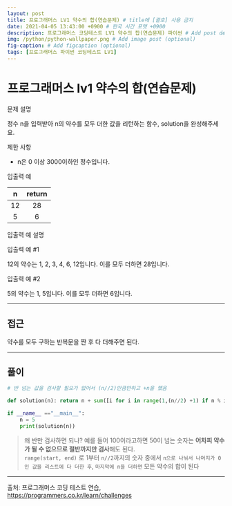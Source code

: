 ```yaml
---
layout: post
title: 프로그래머스 LV1 약수의 합(연습문제) # title에 [괄호] 사용 금지
date: 2021-04-05 13:43:00 +0900 # 한국 시간 포맷 +0900
description: 프로그래머스 코딩테스트 LV1 약수의 합(연습문제) 파이썬 # Add post description (optional)
img: /python/python-wallpaper.png # Add image post (optional)
fig-caption: # Add figcaption (optional)
tags: [프로그래머스 파이썬 코딩테스트 LV1]
---
```


# 프로그래머스 lv1 약수의 합(연습문제)

문제 설명<br>

정수 n을 입력받아 n의 약수를 모두 더한 값을 리턴하는 함수, solution을 완성해주세요.<br>

제한 사항<br>

* n은 0 이상 3000이하인 정수입니다.<br>

입출력 예

|n|return|
|:---:|:---:|
|12|28|
|5|6|

입출력 예 설명<br>


입출력 예 #1<br>

12의 약수는 1, 2, 3, 4, 6, 12입니다. 이를 모두 더하면 28입니다.<br>


입출력 예 #2<br>

5의 약수는 1, 5입니다. 이를 모두 더하면 6입니다.<br>

---

## 접근

약수를 모두 구하는 반복문을 짠 후 다 더해주면 된다.

---

## 풀이

```python
# 반 넘는 값을 검사할 필요가 없어서 (n//2)만큼만하고 +n을 했음

def solution(n): return n + sum([i for i in range(1,(n//2) +1) if n % i == 0])

if __name__ =="__main__":
    n = 5
    print(solution(n))
```
>왜 반만 검사하면 되나? 예를 들어 100이라고하면 50이 넘는 숫자는 **어차피 약수가 될 수 없으므로 절반까지만 검사**해도 된다.<br>
`range(start, end)` 로 1부터 `n//2`까지의 숫자 중에서 `n으로 나눠서 나머지가 0 인 값을 리스트에 다 더한 후`, `마지막에 n을 더하면` 모든 약수의 합이 된다<br>

---

출처: 프로그래머스 코딩 테스트 연습, https://programmers.co.kr/learn/challenges